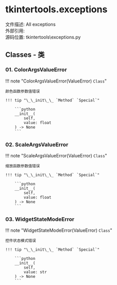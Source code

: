 # tkintertools.exceptions

文件描述: All exceptions  
外部引用:  
源码位置: tkintertools\exceptions.py

## Classes - 类

### 01. ColorArgsValueError

!!! note "ColorArgsValueError(ValueError) `Class`"

    颜色函数参数值错误

    !!! tip "\_\_init\_\_ `Method` `Special`"

        ```python
        __init__(
            self,
            value: float
        ) -> None
        ```

### 02. ScaleArgsValueError

!!! note "ScaleArgsValueError(ValueError) `Class`"

    缩放函数参数值错误

    !!! tip "\_\_init\_\_ `Method` `Special`"

        ```python
        __init__(
            self,
            value: float
        ) -> None
        ```

### 03. WidgetStateModeError

!!! note "WidgetStateModeError(ValueError) `Class`"

    控件状态模式错误

    !!! tip "\_\_init\_\_ `Method` `Special`"

        ```python
        __init__(
            self,
            value: str
        ) -> None
        ```
